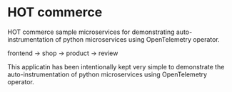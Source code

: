 # HOT commerce

HOT commerce sample microservices for demonstrating auto-instrumentation of python microservices using OpenTelemetry operator.

frontend -> shop -> product -> review

This applicatin has been intentionally kept very simple to demonstrate the auto-instrumentation of python microservices using OpenTelemetry operator.

